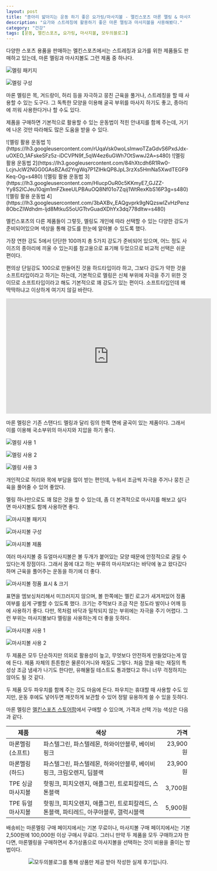 ```yaml
---
layout: post
title: "종아리 얇아지는 운동 하기 좋은 요가링/마사지볼 - 멜킨스포츠 마론 멜링 & 마사지볼"
description: "요가와 스트레칭에 활용하기 좋은 마론 멜링과 마사지볼을 사용해봤다."
category: "건강"
tags: [운동, 멜킨스포츠, 요가링, 마사지볼, 모두의블로그]
---
```


다양한 스포츠 용품을 판매하는 멜킨스포츠에서는
스트레칭과 요가를 위한 제품들도 판매하고 있는데,
마론 멜링과 마사지볼도 그런 제품 중 하나다.

![멜링 패키지](https://lh3.googleusercontent.com/UoXSOW-J9et1LWpDzLZb0Frnr3TEdJAUgAC_eAdtZJ5Y9z1f3tGJ9Sm4NouApCs48i7z7iORHSuaYQ=s480)

![멜링 구성](https://lh3.googleusercontent.com/3SN6PW3KjlZOaln6TTnzND2K72E2hDtV8v5qf07AOqbYdp-cjiFC8Et2wq3RdOZ2HQfDxSgUiZ2rNg=s480)

마론 멜링은 목, 겨드랑이, 허리 등을 자극하고 뭉친 근육을 풀거나,
스트레칭을 할 때 사용할 수 있는 도구다.
그 독특한 모양을 이용해 굴곡 부위를 마사지 하기도 좋고,
종아리에 끼워 사용한다거나 할 수도 있다.

제품을 구매하면 기본적으로 활용할 수 있는 운동법이 적힌 안내지를 함께 주는데,
거기에 나온 것만 따라해도 많은 도움을 받을 수 있다.

<p class="center" markdown="1">
![멜링 활용 운동법 1](https://lh3.googleusercontent.com/rUqaVsk0woLsImwoTZaGdvS6PxdJdx-uOXEO_1AFskeSFz5z-iDCVPN9f_5qW4ez6uGWh7OtSwwJ2A=s480)
![멜링 활용 운동법 2](https://lh3.googleusercontent.com/84hXtcdh6R1Rw0-LcjnJcW2NGG0GAsBZAd2YrgWq7P1ZlHkQP8JpL3rzXs5HmNa5XwdTEGF9Keq-Og=s480)
![멜링 활용 운동법 3](https://lh3.googleusercontent.com/HIucpOuR0c5KKmyE7_GJZZ-Yy8S2lCJeu10qjm1mFZkeeULPBAuOQ8Nf01o7Zqij1WtRexKbS16P3g=s480)
![멜링 활용 운동법 4](https://lh3.googleusercontent.com/3bAXBv_EAQgvprk9gNQzswlZvHzPenz8ObcZIWdhdm-ljd8MtkuS5oUGTtvGuadXDhYx3dq778dltw=s480)
</p>

멜킨스포츠의 다른 제품들이 그렇듯,
멜링도 개인에 따라 선택할 수 있는 다양한 강도가 준비되어있으며
색상을 통해 강도를 한눈에 알아볼 수 있도록 했다.

가장 연한 강도 5에서 단단한 100까지 총 5가지 강도가 준비되어 있으며,
어느 정도 사이즈의 종아리에 끼울 수 있는지를 참고용으로 표기해 두었으므로
비교적 선택은 쉬운 편이다.

편의상 단일강도 100으로 만들어진 것을 하드타입이라 하고,
그보다 강도가 약한 것을 소프트타입이라고 하기는 하는데,
기본적으로 멜링은 신체 부위에 자극을 주기 위한 것이므로
소프트타입이라고 해도 기본적으로 꽤 강도가 있는 편이다.
소프트타입인데 왜 딱딱하냐고 이상하게 여기지 않길 바란다.

<center><iframe width="560" height="315" src="https://www.youtube.com/embed/l13qjbqSo-U" frameborder="0" allow="accelerometer; autoplay; encrypted-media; gyroscope; picture-in-picture" allowfullscreen></iframe></center>

마론 멜링은 기존 스탠다드 멜링과 달리 링의 한쪽 면에 굴곡이 있는 제품이다.
그래서 이를 이용해 국소부위의 마사지와 지압을 하기 좋다.

![멜링 사용 1](https://lh3.googleusercontent.com/Z-SYRiUyfIINbVQl8I_8__nq6vjqrj3pujzK6jIM4KmLCJFFEYgI1NoKsrwqLCydxVZZ2dJmnAwJUQ=s480)

![멜링 사용 2](https://lh3.googleusercontent.com/EFuoqAIK-vKpOz59tLnrR-GtVs9UanywZmpFwX67ElCL0NZYqtCzrUBP5Sgfmtjt59uAA_uQ2HoHPA=s480)

![멜링 사용 3](https://lh3.googleusercontent.com/rYJ9ldd-oe9Yj95jojEE45MuqVgJpo9S1Of7Jpse10RtUxAb7HhCJ2h4FLXgmZRDy2al_0qe25FZcw=s480)

개인적으로 허리와 목에 부담을 많이 받는 편인데,
누워서 조금씩 자극을 주거나 뭉친 근육을 풀어줄 수 있어 좋았다.

멜링 하나만으로도 꽤 많은 것을 할 수 있는데,
좀 더 본격적으로 마사지를 해보고 싶다면
마사지볼도 함께 사용하면 좋다.

![마사지볼 패키지](https://lh3.googleusercontent.com/sr-4O2r1Qm9-HHcDIL5TvcYqj9rJSUBnEXaMyeswB8zXx-FjbMqZ0EepFcW5ikly3gIfeL-8TULpVg=s480)

![마사지볼 구성](https://lh3.googleusercontent.com/pLtaPngoMnCOHWyB0n_3lWVKMWL8HJHXvDvvFV8j-pkqXk0PNk5tZ5zHxA9NkD7WrzGhJ1KWmCVbtg=s480)

![마사지볼 제품](https://lh3.googleusercontent.com/ccYo3HVNpstCIxxG3guphR8c3QP48xjc3ZHiveC6G0YHi7jBpzAEzTAF994ohQ8s0SOh_do7BTf3JA=s480)

여러 마사지볼 중 듀얼마사지볼은
볼 두개가 붙어있는 모양 때문에 안정적으로 굴릴 수 있다는게 장점이다.
그래서 몸에 대고 하는 부류의 마사지보다는
바닥에 놓고 왔다갔다 하며 근육을 풀어주는 운동을 하기에 더 좋다.

![마사지볼 정품 표시 & 크기](https://lh3.googleusercontent.com/wcMARYDHVUGUEu05DjGly4N9sIsEr7n-ZbPaHJC6mxTM0eAjFUnODMnLqBKL0EgnTBAZImYkye2WFA=s480)

표면을 엠보싱처리해서 미끄러지지 않으며,
볼 한쪽에는 멜킨 로고가 새겨져있어 정품 여부를 쉽게 구별할 수 있도록 했다.
크기는 주먹보다 조금 작은 정도라
발이나 어깨 등에 사용하기 좋다.
다만, 목처럼 바닥과 밀착되지 않는 부위에는 자극을 주기 어렵다.
그런 부위는 마사지볼보다 멜링을 사용하는게 더 좋을 듯하다.

![마사지볼 사용 1](https://lh3.googleusercontent.com/D8sbAhuxN50KhPH8XGK3IcxUnkN9USnibjte9mpA35PT1sZ9nP5gMPwb0IIF-d0KGidZi2wIz8IyZw=s480)

![마사지볼 사용 2](https://lh3.googleusercontent.com/BSSwCXOgfsS72Ij3sX9xpAehop5TpWFrExUfMkeWkJr3-cgtCBV8uscD2aIHOqW6Dpxstr2vzcSB1g=s480)

두 제품은 모두 단순하지만 의외로 활용성이 높고,
무엇보다 안전하게 만들었다는게 맘에 든다.
제품 자체의 튼튼함은 물론이거니와 재질도 그렇다.
처음 깠을 때는 재질의 특성상 조금 냄새가 나기도 한다만,
유해물질 테스트도 통과했다고 하니 너무 걱정하지는 않아도 될 것 같다.

두 제품 모두 파우치를 함께 주는 것도 마음에 든다.
파우치는 휴대할 때 사용할 수도 있지만,
운동 후에도 넣어두면 깨끗하게 보관할 수 있어
정말 유용하게 쓸 수 있을 듯하다.

마론 멜링은 [멜킨스포츠 스토어팜](https://smartstore.naver.com/melkinsports/products/2573336246)에서 구매할 수 있으며,
가격과 선택 가능 색상은 다음과 같다.

제품              | 색상                                                                                   | 가격
------------------|----------------------------------------------------------------------------------------|---------:
마론멜링 (소프트) | 파스텔그린, 파스텔레몬, 하와이안블루, 베이비핑크                                       | 23,900원
마론멜링 (하드)   | 파스텔그린, 파스텔레몬, 하와이안블루, 베이비핑크, 크림오렌지, 딥블랙                   | 23,900원
TPE 싱글마사지볼  | 핫핑크, 피치오렌지, 애플그린, 트로피칼레드, 스톤블랙                                   |  3,700원
TPE 듀얼마사지볼  | 핫핑크, 피치오렌지, 애플그린, 트로피칼레드, 스톤블랙, 파티레드, 아쿠아블루, 갤럭시블랙 |  5,900원

배송비는 마론멜링 구매 페이지에서는 기본 무료이나,
마사지볼 구매 페이지에서는 기본 2,500원에 100,000원 이상 구매시 무료다.
그러니 만약 두 제품을 모두 구매하고자 한다면,
마론멜링을 구매하면서 추가상품으로 마사지볼을 선택하는 것이 비용을 줄이는 방법이다.



<center><img src="https://moduad.com/img/sponser_img.php?mb_mb=reznoagmailcom&wr_wr=410072&bo_table=life&p_wr_wr=26135" alt="모두의블로그를 통해 상품만 제공 받아 작성한 실제 후기입니다." /></center>
